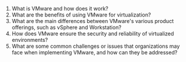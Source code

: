 

1. What is VMware and how does it work?
2. What are the benefits of using VMware for virtualization?
3. What are the main differences between VMware's various product offerings, such as vSphere and Workstation?
4. How does VMware ensure the security and reliability of virtualized environments?
5. What are some common challenges or issues that organizations may face when implementing VMware, and how can they be addressed?